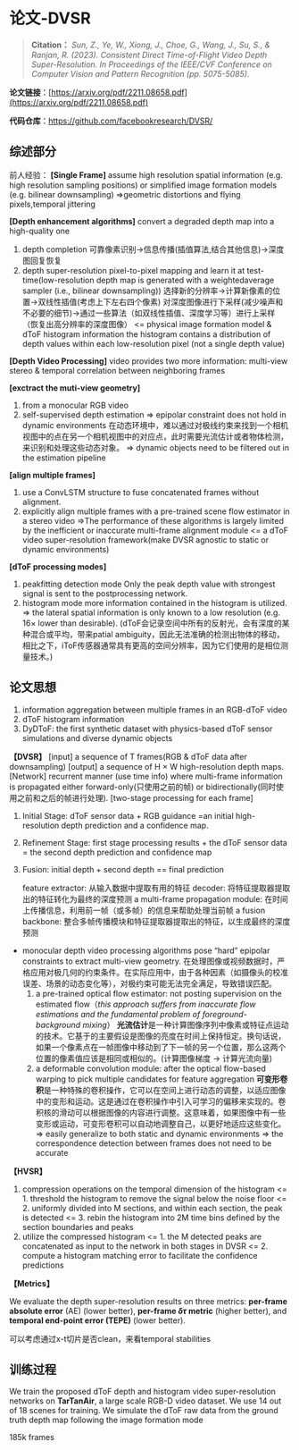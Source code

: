 # 论文-DVSR

> **Citation：**
*Sun, Z., Ye, W., Xiong, J., Choe, G., Wang, J., Su, S., & Ranjan, R. (2023). Consistent Direct Time-of-Flight Video Depth Super-Resolution. In Proceedings of the IEEE/CVF Conference on Computer Vision and Pattern Recognition (pp. 5075-5085).*

**论文链接**：[https://arxiv.org/pdf/2211.08658.pdf](https://arxiv.org/pdf/2211.08658.pdf)

**代码仓库**：https://github.com/facebookresearch/DVSR/

## 综述部分

前人经验：
**[Single Frame]**
assume high resolution spatial information (e.g. high resolution sampling positions) or simplified image formation models (e.g. bilinear downsampling)
=>geometric distortions and flying pixels,temporal jittering

**[Depth enhancement algorithms]**
convert a degraded depth map into a high-quality one

1. depth completion
可靠像素识别->信息传播(插值算法,结合其他信息)->深度图回复恢复
2. depth super-resolution
pixel-to-pixel mapping and learn it at test-time(low-resolution depth map is generated with a weightedaverage sampler (i.e., bilinear downsampling))
选择新的分辨率->计算新像素的位置->双线性插值(考虑上下左右四个像素)
对深度图像进行下采样(减少噪声和不必要的细节)->通过一些算法（如双线性插值、深度学习等）进行上采样（恢复出高分辨率的深度图像）
<= physical image formation model & dToF histogram information 
the histogram contains a distribution of depth values within each low-resolution pixel (not a single depth value)

**[Depth Video Processing]**
video provides two more information:
multi-view stereo & temporal correlation between neighboring frames

**[exctract the muti-view geometry]**

1. from a monocular RGB video
2. self-supervised depth estimation
=> epipolar constraint does not hold in dynamic environments
在动态环境中，难以通过对极线约束来找到一个相机视图中的点在另一个相机视图中的对应点，此时需要光流估计或者物体检测，来识别和处理这些动态对象。
=> dynamic objects need to be filtered out in the estimation pipeline

**[align multiple frames]**

1. use a ConvLSTM structure to fuse concatenated frames without alignment.
2. explicitly align multiple frames with a pre-trained scene flow estimator in a stereo video
=>The performance of these algorithms is largely limited by the inefficient or inaccurate multi-frame alignment module
<= a dToF video super-resolution framework(make DVSR agnostic to static or dynamic environments)

**[dToF processing modes]**

1. peakfitting detection mode
Only the peak depth value with strongest signal is sent to the postprocessing network.
2. histogram mode
more information contained in the histogram is utilized.
=> the lateral spatial information is only known to a low resolution (e.g. 16× lower than desirable).
(dToF会记录空间中所有的反射光，会有深度的某种混合或平均，带来patial ambiguity，因此无法准确的检测出物体的移动，相比之下，iToF传感器通常具有更高的空间分辨率，因为它们使用的是相位测量技术。)

## 论文思想

1. information aggregation between multiple frames in an RGB-dToF video
2. dToF histogram information
3. DyDToF: the first synthetic dataset with physics-based dToF sensor simulations and diverse dynamic objects

**【DVSR】**
[input]  a sequence of T frames(RGB & dToF data after downsampling)
[output] a sequence of H × W high-resolution depth maps.
[Network] recurrent manner (use time info) where multi-frame information is propagated either forward-only(只使用之前的帧) or bidirectionally(同时使用之前和之后的帧进行处理).
[two-stage processing for each frame]

1. Initial Stage: 
dToF sensor data + RGB guidance =an initial high-resolution depth prediction and a confidence map.
2. Refinement Stage: 
first stage processing results + the dToF sensor data = the second depth prediction and confidence map
3. Fusion: initial depth + second depth =<confidence maps>= final prediction
   
    feature extractor: 从输入数据中提取有用的特征
    decoder: 将特征提取器提取出的特征转化为最终的深度预测
    a multi-frame propagation module: 在时间上传播信息，利用前一帧（或多帧）的信息来帮助处理当前帧
    a fusion backbone: 整合多帧传播模块和特征提取器提取出的特征，以生成最终的深度预测
    
- monocular depth video processing algorithms pose “hard” epipolar constraints to extract multi-view geometry.
  在处理图像或视频数据时，严格应用对极几何的约束条件。在实际应用中，由于各种因素（如摄像头的校准误差、场景的动态变化等），对极约束可能无法完全满足，导致错误匹配。
    1. a pre-trained optical flow estimator: not posting supervision on the estimated flow（*this approach suffers from inaccurate flow estimations and the fundamental problem of foreground-background mixing*）
      **光流估计**是一种计算图像序列中像素或特征点运动的技术。它基于的主要假设是图像的亮度在时间上保持恒定。换句话说，如果一个像素点在一帧图像中移动到了下一帧的另一个位置，那么这两个位置的像素值应该是相同或相似的。(计算图像梯度 -> 计算光流向量)
    2. a deformable convolution module: after the optical flow-based warping to pick multiple candidates for feature aggregation
      **可变形卷积**是一种特殊的卷积操作，它可以在空间上进行动态的调整，以适应图像中的变形和运动。这是通过在卷积操作中引入可学习的偏移来实现的。卷积核的滑动可以根据图像的内容进行调整。这意味着，如果图像中有一些变形或运动，可变形卷积可以自动地调整自己，以更好地适应这些变化。
      => easily generalize to both static and dynamic environments
      => the correspondence detection between frames does not need to be accurate

**【HVSR】**

1. compression operations on the temporal dimension of the histogram
<= 1. threshold the histogram to remove the signal below the noise floor
<= 2. uniformly divided into M sections, and within each section, the peak is detected
<= 3. rebin the histogram into 2M time bins defined by the section boundaries and peaks
2. utilize the compressed histogram
<= 1. the M detected peaks are concatenated as input to the network in both stages in DVSR
<= 2. compute a histogram matching error to facilitate the confidence predictions

**【Metrics】**

We evaluate the depth super-resolution results on three metrics: **per-frame absolute error** (AE) (lower better), **per-frame *δτ* metric** (higher better), and **temporal end-point error (TEPE)** (lower better).

可以考虑通过x-t切片是否clean，来看temporal stabilities

## 训练过程

We train the proposed dToF depth and histogram video super-resolution networks on **TarTanAir**, a large scale RGB-D video dataset. We use 14 out of 18 scenes for training. We simulate the dToF raw data from the ground truth depth map following the image formation mode

185k frames